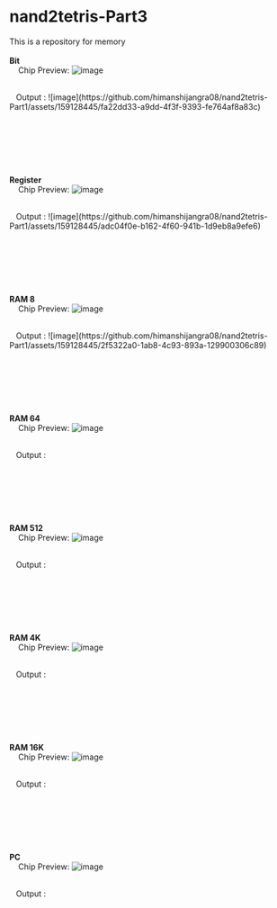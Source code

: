 # nand2tetris-Part3
This is a repository for memory
<br><br>
<b>Bit</b><br>
&nbsp;&nbsp;&nbsp; Chip Preview: ![image](https://github.com/himanshijangra08/nand2tetris-Part1/assets/159128445/80306245-c168-469c-8302-c64671604d47)


<br>
&nbsp;&nbsp;&nbsp;Output : ![image](https://github.com/himanshijangra08/nand2tetris-Part1/assets/159128445/fa22dd33-a9dd-4f3f-9393-fe764af8a83c)



<br><br><br>



<br><br>
<b>Register</b><br>
&nbsp;&nbsp;&nbsp; Chip Preview: ![image](https://github.com/himanshijangra08/nand2tetris-Part1/assets/159128445/42405cf7-5996-4ba3-b845-34e8eebd014f)


<br>
&nbsp;&nbsp;&nbsp;Output : ![image](https://github.com/himanshijangra08/nand2tetris-Part1/assets/159128445/adc04f0e-b162-4f60-941b-1d9eb8a9efe6)



<br><br><br>




<br><br>
<b>RAM 8</b><br>
&nbsp;&nbsp;&nbsp; Chip Preview: ![image](https://github.com/himanshijangra08/nand2tetris-Part1/assets/159128445/048234f6-2305-49ee-837d-f15ddf12eb79)


<br>
&nbsp;&nbsp;&nbsp;Output : ![image](https://github.com/himanshijangra08/nand2tetris-Part1/assets/159128445/2f5322a0-1ab8-4c93-893a-129900306c89)



<br><br><br>





<br><br>
<b>RAM 64</b><br>
&nbsp;&nbsp;&nbsp; Chip Preview: ![image](https://github.com/himanshijangra08/nand2tetris-Part1/assets/159128445/32682899-5b98-4127-ac32-bd27527c8266)


<br>
&nbsp;&nbsp;&nbsp;Output : 


<br><br><br>




<br><br>
<b>RAM 512</b><br>
&nbsp;&nbsp;&nbsp; Chip Preview: ![image](https://github.com/himanshijangra08/nand2tetris-Part1/assets/159128445/486a201b-612b-4c6e-8036-0e0cc617da49)


<br>
&nbsp;&nbsp;&nbsp;Output : 


<br><br><br>





<br><br>
<b>RAM 4K</b><br>
&nbsp;&nbsp;&nbsp; Chip Preview: ![image](https://github.com/himanshijangra08/nand2tetris-Part1/assets/159128445/44cd46a3-8c73-4189-96ca-1b10be4289bb)


<br>
&nbsp;&nbsp;&nbsp;Output : 


<br><br><br>





<br><br>
<b>RAM 16K</b><br>
&nbsp;&nbsp;&nbsp; Chip Preview: ![image](https://github.com/himanshijangra08/nand2tetris-Part1/assets/159128445/2a4bab4b-24d8-4969-b5cf-88626352ba94)


<br>
&nbsp;&nbsp;&nbsp;Output : 


<br><br><br>




<br><br>
<b>PC</b><br>
&nbsp;&nbsp;&nbsp; Chip Preview: ![image](https://github.com/himanshijangra08/nand2tetris-Part1/assets/159128445/280cc383-2817-4bd0-87e4-7e5479bafe4f)


<br>
&nbsp;&nbsp;&nbsp;Output : 


<br><br><br>

